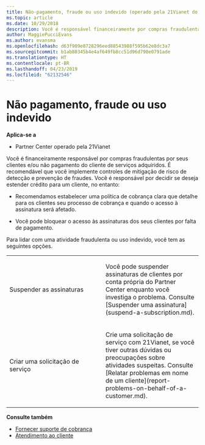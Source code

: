 ```yaml
---
title: Não-pagamento, fraude ou uso indevido (operado pela 21Vianet do Partner Center)
ms.topic: article
ms.date: 10/29/2018
description: Você é responsável financeiramente por compras fraudulentas dos seus clientes e/ou falta de pagamento de serviços comprados pelo cliente. Portanto, recomendamos que você implemente controles para redução de risco de detecção e prevenção de fraudes.
author: MaggiePucciEvans
ms.author: evansma
ms.openlocfilehash: d63f909e8728296eed88543988f595b62e8dc3a7
ms.sourcegitcommit: b1ab80345b4e4af649fb8cc51d96d798e0791ade
ms.translationtype: HT
ms.contentlocale: pt-BR
ms.lasthandoff: 04/23/2019
ms.locfileid: "62132546"
---
```

# <a name="non-payment-fraud-or-misuse"></a>Não pagamento, fraude ou uso indevido

**Aplica-se a**

-   Partner Center operado pela 21Vianet

Você é financeiramente responsável por compras fraudulentas por seus clientes e/ou não pagamento do cliente de serviços adquiridos. É recomendável que você implemente controles de mitigação de risco de detecção e prevenção de fraudes. Você é responsável por decidir se deseja estender crédito para um cliente, no entanto:

-   Recomendamos estabelecer uma política de cobrança clara que detalhe para os clientes seu processo de cobrança e quando o acesso à assinatura será afetado.

-   Você pode bloquear o acesso às assinaturas dos seus clientes por falta de pagamento.


Para lidar com uma atividade fraudulenta ou uso indevido, você tem as seguintes opções.

<table>
<colgroup>
<col width="50%" />
<col width="50%" />
</colgroup>
<tbody>
<tr class="odd">
<td>Suspender as assinaturas</td>
<td><p>Você pode suspender assinaturas de clientes por conta própria do Partner Center enquanto você investiga o problema. Consulte [Suspender uma assinatura](suspend-a-subscription.md).</p></td>
</tr>
<tr class="even">
<td>Criar uma solicitação de serviço</td>
<td><p>Crie uma solicitação de serviço com 21Vianet, se você tiver outras dúvidas ou preocupações sobre atividades suspeitas. Consulte [Relatar problemas em nome de um cliente](report-problems-on-behalf-of-a-customer.md).</p></td>
</tr>
</tbody>
</table>

**Consulte também**

-   [Fornecer suporte de cobrança](provide-billing-support.md)
-   [Atendimento ao cliente](customer-support.md) 

 




